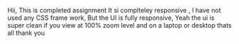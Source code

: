Hii, This is completed assignment It si complteley responsive ,
I have not used any CSS frame work,
But the UI is fully responsive,
Yeah the ui is super clean if you view at 100% zoom level and on a laptop or desktop
thats all
thank you
